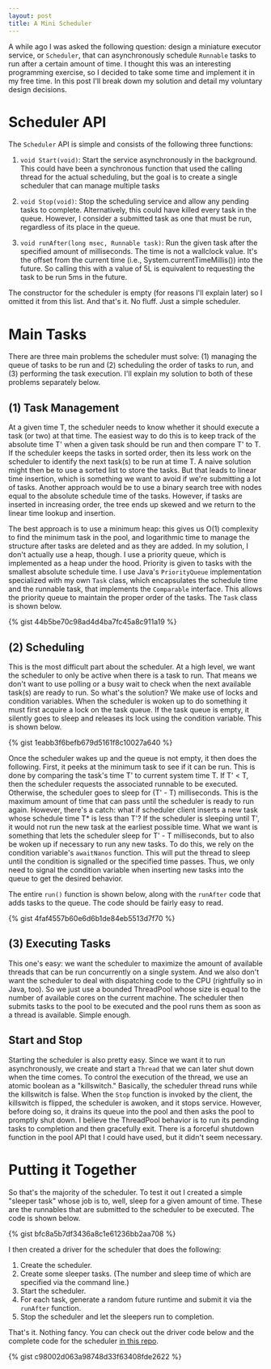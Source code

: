 ```yaml
---
layout: post
title: A Mini Scheduler
---
```


A while ago I was asked the following question: design a miniature executor service, or ```Scheduler```, that can 
asynchronously schedule ```Runnable``` tasks to run after a certain amount of time. I thought
this was an interesting programming exercise, so I decided to take some time and implement
it in my free time. In this post I'll break down my solution and detail my voluntary design
decisions. 

# Scheduler API

The ```Scheduler``` API is simple and consists of the following three functions:

1. ```void Start(void)```: Start the service asynchronously in the background. This could have been a synchronous
function that used the calling thread for the actual scheduling, but the goal is to create a single 
scheduler that can manage multiple tasks 

2. ```void Stop(void)```: Stop the scheduling service and allow any pending tasks to complete. Alternatively,
this could have killed every task in the queue. However, I consider a submitted task as one that must
be run, regardless of its place in the queue. 

3. ```void runAfter(long msec, Runnable task)```: Run the given task after the specified amount of milliseconds. 
The time is not a wallclock value. It's the offset from the current time (i.e., System.currentTimeMillis())
into the future. So calling this with a value of 5L is equivalent to requesting the task to be run
5ms in the future. 

The constructor for the scheduler is empty (for reasons I'll explain later) so I omitted it from this list. 
And that's it. No fluff. Just a simple scheduler. 

# Main Tasks

There are three main problems the scheduler must solve: (1) managing the queue of tasks to be run and
(2) scheduling the order of tasks to run, and (3) performing the task execution. I'll explain my solution to both 
of these problems separately below.

## (1) Task Management

At a given time T, the scheduler needs to know whether it should execute a task (or two) at that time. 
The easiest way to do this is to keep track of the absolute time T' when a given task should be run and 
then compare T' to T. If the scheduler keeps the tasks in sorted order, then its less work on the scheduler 
to identify the next task(s) to be run at time T. A naive solution might then be to use a sorted list to
store the tasks. But that leads to linear time insertion, which is something we want to avoid if we're submitting
a lot of tasks. Another approach would be to use a binary search tree with nodes equal to the absolute schedule
time of the tasks. However, if tasks are inserted in increasing order, the tree ends up skewed and we return
to the linear time lookup and insertion. 

The best approach is to use a minimum heap: this gives us O(1) complexity to find the minimum task in the
pool, and logarithmic time to manage the structure after tasks are deleted and as they are added. In my solution,
I don't actually use a heap, though. I use a priority queue, which is implemented as a heap under the hood.
Priority is given to tasks with the smallest absolute schedule time. I use Java's ```PriorityQueue``` implementation
specialized with my own ```Task``` class, which encapsulates the schedule time and the runnable task, 
that implements the ```Comparable``` interface. This allows the priority queue to maintain the proper order
of the tasks. The ```Task``` class is shown below.

{% gist 44b5be70c98ad4d4ba7fc45a8c911a19 %}

## (2) Scheduling

This is the most difficult part about the scheduler. At a high level, we want the scheduler to only be active
when there is a task to run. That means we don't want to use polling or a busy wait to check when the next
available task(s) are ready to run. So what's the solution? We make use of locks and condition variables. 
When the scheduler is woken up to do something it must first acquire a lock on the task queue. If 
the task queue is empty, it silently goes to sleep and releases its lock using the condition variable. 
This is shown below.

{% gist 1eabb3f6befb679d5161f8c10027a640 %}

Once the scheduler wakes up and the queue is not empty, it then does the following. First, it peeks
at the minimum task to see if it can be run. This is done by comparing the task's time T' to current
system time T. If T' < T, then the scheduler requests the associated runnable to be executed. Otherwise,
the scheduler goes to sleep for (T' - T) milliseconds. This is the maximum amount of time that can pass
until the scheduler is ready to run again. However, there's a catch: what if scheduler client inserts a 
new task whose schedule time T* is less than T'? If the scheduler is sleeping until T', it would not run
the new task at the earliest possible time. What we want is something that lets the scheduler sleep for
T' - T milliseconds, but to also be woken up if necessary to run any new tasks. To do this, we rely on
the condition variable's ```awaitNanos``` function. This will put the thread to sleep until the condition
is signalled or the specified time passes. Thus, we only need to signal the condition variable when
inserting new tasks into the queue to get the desired behavior. 

The entire ```run()``` function is shown below, along with the ```runAfter``` code that adds tasks to
the queue. The code should be fairly easy to read. 

{% gist 4faf4557b60e6d6b1de84eb5513d7f70 %}

## (3) Executing Tasks

This one's easy: we want the scheduler to maximize the amount of available threads that can be run
concurrently on a single system. And we also don't want the scheduler to deal with dispatching code
to the CPU (rightfully so in Java, too). So we just use a bounded ThreadPool whose size is equal to
the number of available cores on the current machine. The scheduler then submits tasks to the pool
to be executed and the pool runs them as soon as a thread is available. Simple enough.

## Start and Stop

Starting the scheduler is also pretty easy. Since we want it to run asynchronously, we create and start
a ```Thread``` that we can later shut down when the time comes. To control the execution of the thread,
we use an atomic boolean as a "killswitch." Basically, the scheduler thread runs while the killswitch
is false. When the ```Stop``` function is invoked by the client, the killswitch is flipped, the scheduler
is awoken, and it stops service. However, before doing so, it drains its queue into the pool and then asks
the pool to promptly shut down. I believe the ThreadPool behavior is to run its pending tasks to completion
and then gracefully exit. There is a forceful shutdown function in the pool API that I could have used, but
it didn't seem necessary.

# Putting it Together

So that's the majority of the scheduler. To test it out I created a simple "sleeper task" whose job is to,
well, sleep for a given amount of time. These are the runnables that are submitted to the scheduler to be executed.
The code is shown below.

{% gist bfc8a5b7df3436a8c1e61236bb2aa708 %}

I then created a driver for the scheduler that does the following:

1. Create the scheduler.
2. Create some sleeper tasks. (The number and sleep time of which are specified via the command line.)
3. Start the scheduler.
4. For each task, generate a random future runtime and submit it via the ```runAfter``` function.
5. Stop the scheduler and let the sleepers run to completion.

That's it. Nothing fancy. You can check out the driver code below and the complete code for the scheduler
[in this repo](https://github.com/chris-wood/scheduler).

{% gist c98002d063a98748d33f63408fde2622 %} 

